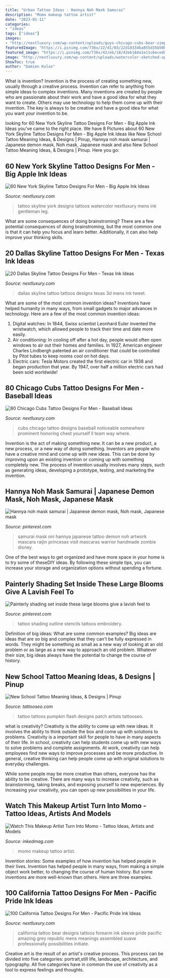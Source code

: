```yaml
---
title: "Urban Tattoo Ideas : Hannya Noh Mask Samurai"
description: "Momo makeup tattoo artist"
date: "2023-01-11"
categories:
- "ideas"
tags: ["ideas"]
images:
- "http://nextluxury.com/wp-content/uploads/guys-chicago-cubs-bear-simple-red-and-blue-ink-forearm-tattoo.jpg"
featuredImage: "https://i.pinimg.com/736x/22/d1/03/22d10334ba855d35b50b2910a22e94bf.jpg"
featured_image: "https://i.pinimg.com/736x/42/eb/18/42eb184a1e11c6eced0bf24c81b3949a--tattoo-shading-tattoo-outline.jpg?b=t"
image: "http://nextluxury.com/wp-content/uploads/watercolor-sketched-upper-back-new-york-city-skyline-mens-tattoo-designs.jpg"
ShowToc: true
author: "Damien Kulas"
---
```



What is invention?
Invention is the process of creating something new, usually through a creative process. Invention can refer to anything from simple ideas to complex inventions. Many inventions are created by people who are passionate about their work and have a good idea for what they want to create. Others may use technology to help them come up with their invention. The key is always to be creative and have a good idea for what you want your invention to be.

	

		
looking for 60 New York Skyline Tattoo Designs For Men - Big Apple Ink Ideas you've came to the right place. We have 8 Pictures about 60 New York Skyline Tattoo Designs For Men - Big Apple Ink Ideas like New School Tattoo Meaning Ideas, &amp; Designs | Pinup, Hannya noh mask samurai | Japanese demon mask, Noh mask, Japanese mask and also New School Tattoo Meaning Ideas, &amp; Designs | Pinup. Here you go:
		
    
## 60 New York Skyline Tattoo Designs For Men - Big Apple Ink Ideas

<img loading=lazy src="http://nextluxury.com/wp-content/uploads/watercolor-sketched-upper-back-new-york-city-skyline-mens-tattoo-designs.jpg" onerror="this.onerror=null;this.src='https://tse4.mm.bing.net/th?id=OIP.ccckDxoL1ODSfSoWdVyBMAHaHa&amp;pid=15.1';" alt="60 New York Skyline Tattoo Designs For Men - Big Apple Ink Ideas">

_Source: nextluxury.com_

>tattoo skyline york designs tattoos watercolor nextluxury mens ink gentleman leg. 

	

What are some consequences of doing brainstroming?
There are a few potential consequences of doing brainstroming, but the most common one is that it can help you focus and learn better. Additionally, it can also help improve your thinking skills.

    
## 20 Dallas Skyline Tattoo Designs For Men - Texas Ink Ideas

<img loading=lazy src="http://nextluxury.com/wp-content/uploads/upper-back-3d-unique-mens-dallas-skyline-tattoos.jpg" onerror="this.onerror=null;this.src='https://tse2.mm.bing.net/th?id=OIP.G-MRb_hRclMB-z-RaEL_JwHaFj&amp;pid=15.1';" alt="20 Dallas Skyline Tattoo Designs For Men - Texas Ink Ideas">

_Source: nextluxury.com_

>dallas skyline tattoo tattoos designs texas 3d mens ink tweet. 

	

What are some of the most common invention ideas?
Inventions have helped humanity in many ways, from small gadgets to major advances in technology. Here are a few of the most common invention ideas:
1. Digital watches: In 1844, Swiss scientist Leonhard Euler invented the wristwatch, which allowed people to track their time and date more easily.
2. Air conditioning: In cooling off after a hot day, people would often open windows to air out their homes and families. In 1927, American engineer Charles Lindbergh patented an air conditioner that could be controlled by Pitot tubes to keep rooms cool on hot days.
3. Electric cars: Tesla Motors created the first electric car in 1938 and began production that year. By 1947, over half a million electric cars had been sold worldwide!

    
## 80 Chicago Cubs Tattoo Designs For Men - Baseball Ideas

<img loading=lazy src="http://nextluxury.com/wp-content/uploads/guys-chicago-cubs-bear-simple-red-and-blue-ink-forearm-tattoo.jpg" onerror="this.onerror=null;this.src='https://tse3.mm.bing.net/th?id=OIP.Di2eAvF-lsi7DI847b5-CQHaHa&amp;pid=15.1';" alt="80 Chicago Cubs Tattoo Designs For Men - Baseball Ideas">

_Source: nextluxury.com_

>cubs chicago tattoo designs baseball noticeable somewhere prominent honoring chest yourself ll team way where. 

	

Invention is the act of making something new. It can be a new product, a new process, or a new way of doing something. Inventors are people who have a creative mind and come up with new ideas. This can be done by improving upon an existing invention or coming up with something completely new. The process of invention usually involves many steps, such as generating ideas, developing a prototype, testing, and marketing the invention.

    
## Hannya Noh Mask Samurai | Japanese Demon Mask, Noh Mask, Japanese Mask

<img loading=lazy src="https://i.pinimg.com/736x/22/d1/03/22d10334ba855d35b50b2910a22e94bf.jpg" onerror="this.onerror=null;this.src='https://tse2.mm.bing.net/th?id=OIP.jA3XvIXnyKfRMFY0pU0blgHaNK&amp;pid=15.1';" alt="Hannya noh mask samurai | Japanese demon mask, Noh mask, Japanese mask">

_Source: pinterest.com_

>samurai mask oni hannya japanese tattoo demon noh artwork mascara raijin princesas visit mascaras warrior handmade zombie disney. 

	

One of the best ways to get organized and have more space in your home is to try some of theseDIY ideas. By following these simple tips, you can increase your storage and organization options without spending a fortune.

    
## Painterly Shading Set Inside These Large Blooms Give A Lavish Feel To

<img loading=lazy src="https://i.pinimg.com/736x/42/eb/18/42eb184a1e11c6eced0bf24c81b3949a--tattoo-shading-tattoo-outline.jpg?b=t" onerror="this.onerror=null;this.src='https://tse3.mm.bing.net/th?id=OIP.SmaRtNPI7_07ixqTgjw7kgAAAA&amp;pid=15.1';" alt="Painterly shading set inside these large blooms give a lavish feel to">

_Source: pinterest.com_

>tattoo shading outline stencils tattoos embroidery. 

	

Definition of big ideas: What are some common examples?
Big ideas are ideas that are so big and complex that they can't be fully expressed in words. They might be something as small as a new way of looking at an old problem or as large as a new way to approach an old problem. Whatever their size, big ideas always have the potential to change the course of history.

    
## New School Tattoo Meaning Ideas, &amp; Designs | Pinup

<img loading=lazy src="https://tattooseo.com/wp-content/uploads/2013/11/New-School-Tattoo-29.jpg" onerror="this.onerror=null;this.src='https://tse4.mm.bing.net/th?id=OIP.PN6ragRl9otuKJPMZuTeAQAAAA&amp;pid=15.1';" alt="New School Tattoo Meaning Ideas, &amp; Designs | Pinup">

_Source: tattooseo.com_

>tattoo tattoos pumpkin flash designs patch artists tattooseo. 

	

what is creativity?
Creativity is the ability to come up with new ideas. It involves the ability to think outside the box and come up with solutions to problems.
Creativity is a important skill for people to have in many aspects of their life. In school, creativity can help students come up with new ways to solve problems and complete assignments. At work, creativity can help employees find new ways to improve processes and be more productive. In general, creative thinking can help people come up with original solutions to everyday challenges.

While some people may be more creative than others, everyone has the ability to be creative. There are many ways to increase creativity, such as brainstorming, taking breaks, and exposing yourself to new experiences. By increasing your creativity, you can open up new possibilities in your life.

    
## Watch This Makeup Artist Turn Into Momo - Tattoo Ideas, Artists And Models

<img loading=lazy src="https://www.inkedmag.com/.image/t_share/MTU5MDMyMzgwNDQ1NjMyMTQ5/momo-feat.jpg" onerror="this.onerror=null;this.src='https://tse1.mm.bing.net/th?id=OIP.Kols6twPiqxqYjhBaFOU1AHaF7&amp;pid=15.1';" alt="Watch This Makeup Artist Turn Into Momo - Tattoo Ideas, Artists and Models">

_Source: inkedmag.com_

>momo makeup tattoo artist. 

	

Invention stories: Some examples of how invention has helped people in their lives.
Invention has helped people in many ways, from making a simple object work better, to changing the course of human history. But some inventions are more well-known than others. Here are three examples.

    
## 100 California Tattoo Designs For Men - Pacific Pride Ink Ideas

<img loading=lazy src="http://nextluxury.com/wp-content/uploads/cool-california-republic-mens-black-and-grey-shaded-tattoos.jpg" onerror="this.onerror=null;this.src='https://tse2.mm.bing.net/th?id=OIP.kZ3rAiKCV6otgMjzKooLjwHaHE&amp;pid=15.1';" alt="100 California Tattoo Designs For Men - Pacific Pride Ink Ideas">

_Source: nextluxury.com_

>california tattoo bear designs tattoos forearm ink sleeve pride pacific amazing grey republic mens meanings assembled suave professionally possibilities initiate. 

	

Creative art is the result of an artist's creative process. This process can be divided into five categories: portrait,still life, landscape, architecture, and typography. All five categories have in common the use of creativity as a tool to express feelings and thoughts.

